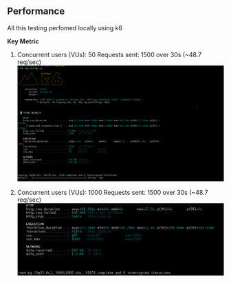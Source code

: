 ## Performance

All this testing perfomed locally using k6

**Key Metric**

1.  Concurrent users (VUs): 50
    Requests sent: 1500 over 30s (~48.7 req/sec)
    ![Perfomance Test](assets/performance-test-1.png)

2.  Concurrent users (VUs): 1000
    Requests sent: 1500 over 30s (~48.7 req/sec)
    ![Perfomance Test](assets/performance-test-2.png)
